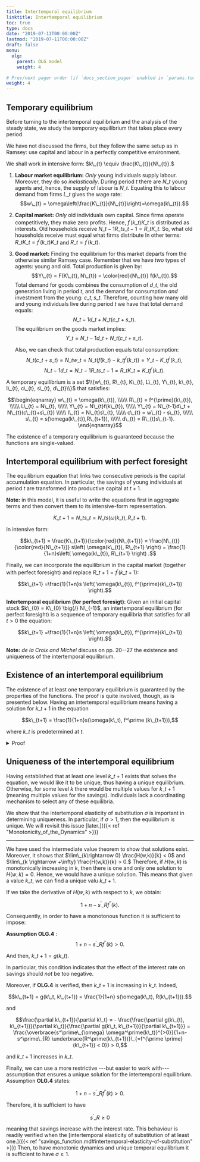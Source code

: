 ```yaml
---
title: Intertemporal equilibrium
linktitle: Intertemporal equilibrium
toc: true
type: docs
date: "2019-07-11T00:00:00Z"
lastmod: "2019-07-11T00:00:00Z"
draft: false
menu:
  olg:
    parent: OLG model
    weight: 4

# Prev/next pager order (if `docs_section_pager` enabled in `params.toml`)
weight: 4
---
```


## Temporary equilibrium

Before turning to the intertemporal equilibrium and the analysis of the steady state, we study the temporary equilibrium that takes place every period.

We have not discussed the firms, but they follow the same setup as in Ramsey: use capital and labour in a perfectly competitive environment.

We shall work in intensive form: $k\_{t} \equiv \frac{K\_{t}}{N\_{t}}.$

1. **Labour market equilibrium:**
	_Only_ young individuals supply labour.
	Moreover, they do so _inelastically_.
	During period $t$ there are $N\_{t}$ young agents and, hence, the supply of labour is $N\_{t}$.
	Equating this to labour demand from firms $L\_{t}$ gives the wage rate:
	$$w\_{t} = \omega\left(\frac{K\_{t}}{N\_{t}}\right)=\omega(k\_{t}).$$

2. **Capital market:**
	_Only_ old individuals own capital.
	Since firms operate competitively, they make zero profits.
	Hence, $f^{\prime}(k\_{t})K\_{t}$ is distributed as interests.
	Old households receive $N\_{t-1}R\_{t}s\_{t-1} = R\_{t}K\_{t}.$
	So, what old households receive must equal what firms distribute
	In other terms: $R\_{t}K\_{t}= f^{\prime}(k\_{t}) K\_{t}$ and $R\_t = f^\prime (k\_t).$

3. **Good market:**
	Finding the equilibrium for this market departs from the otherwise similar Ramsey case.
	Remember that we have _two_ types of agents: young and old.
	Total production is given by:
	$$Y\_{t} = F(K\_{t}, N\_{t}) = \color{red}{N\_{t}} f(k\_{t}).$$
	Total demand for goods combines the consumption of $d\_{t}$, the old generation living in period $t$,
	and the demand for consumption _and_ investment from the young: $c\_{t}, s\_{t}.$
	Therefore, counting how many old and young individuals live during period $t$ we have that total demand equals:
	$$N\_{t-1}d\_{t} + N\_{t}(c\_{t}+s\_{t}).$$
	The equilibrium on the goods market implies:
	$$Y\_{t} = N\_{t-1}d\_{t} + N\_{t}(c\_{t}+s\_{t}).$$

	Also, we can check that total production equals total consumption:
	$$N\_{t}(c\_{t}+s\_{t}) = N\_{t}w\_{t}=N\_{t}(f(k\_{t})-k\_{t}f^{\prime}(k\_{t})) = Y\_{t}-K\_{t}f^{\prime}(k\_{t}),$$
	$$N\_{t-1}d\_{t} = N\_{t-1}R\_{t}s\_{t-1} = R\_{t}K\_{t} = K\_{t}f^{\prime}(k\_{t}).$$

A temporary equilibrium is a set $\\{w\_{t}, R\_{t}, K\_{t}, L\_{t}, Y\_{t}, k\_{t}, I\_{t}, c\_{t}, s\_{t}, d\_{t}\\}$ that satisfies:

$$\begin{eqnarray}
	 w\_{t} = \omega(k\_{t}), \\\\\\
	 R\_{t} = f^{\prime}(k\_{t}), \\\\\\
	 L\_{t} = N\_{t}, \\\\\\
	 Y\_{t} = N\_{t}f(k\_{t}), \\\\\\
     Y\_{t} = N\_{t-1}d\_t + N\_{t}(c\_{t}+s\_{t}) \\\\\\
	 I\_{t} = N\_{t}s\_{t}, \\\\\\
	 c\_{t} = w\_{t} - s\_{t}, \\\\\\
	 s\_{t} = s(\omega(k\_{t}),R\_{t+1}), \\\\\\
	 d\_{t} = R\_{t}s\_{t-1}.
\end{eqnarray}$$

The existence of a temporary equilibrium is guaranteed because the functions are single-valued.

## Intertemporal equilibrium with perfect foresight

The equilibrium equation that links two consecutive periods is the capital accumulation equation.
In particular, the savings of young individuals at period $t$ are transformed into productive capital at $t+1.$

**Note:** in this model, it is useful to write the equations first in aggregate terms and then convert them to its intensive-form representation.

$$K\_{t+1} = N\_{t}s\_{t} = N\_{t} s\left( \omega(k\_{t}), R\_{t+1} \right).$$

In intensive form:

$$k\_{t+1} = \frac{K\_{t+1}}{\color{red}{N\_{t+1}}} = \frac{N\_{t}}{\color{red}{N\_{t+1}}} s\left( \omega(k\_{t}), R\_{t+1} \right) = \frac{1}{1+n}s\left( \omega(k\_{t}), R\_{t+1} \right) .$$

Finally, we can incorporate the equilibrium in the capital market (together with perfect foresight) and replace $R\_{t+1} = f^{\prime}(k\_{t+1}):$

$$k\_{t+1} =\frac{1}{1+n}s \left( \omega(k\_{t}), f^{\prime}(k\_{t+1}) \right).$$

**Intertemporal equilibrium (for perfect foresigt)**:
Given an initial capital stock $k\_{0} = K\_{0} \big{/} N\_{-1}$, an intertemporal equilibrium (for perfect foresight) is a sequence of temporary equilibria that satisfies for all $t>0$ the equation:

$$k\_{t+1} =\frac{1}{1+n}s \left( \omega(k\_{t}), f^{\prime}(k\_{t+1}) \right).$$

**Note:** _de la Croix and Michel_ discuss on pp. 20--27 the existence and uniqueness of the intertemporal equilibrium.

## Existence of an intertemporal equilibrium

The existence of at least one temporary equilibrium is guaranteed by the properties of the functions.
The proof is quite involved, though, as is presented below.
Having an intertemporal equilibrium means having a solution for $k\_{t+1}$ in the equation

$$k\_{t+1} = \frac{1}{1+n}s(\omega(k\_t), f^\prime (k\_{t+1})),$$

where $k\_t$ is predetermined at $t.$

<details>
<summary>Proof</summary>

The proof uses the following equation about savings:
$$0< s\left( w, f^\prime(k) \right) < w.$$$
In words, it indicates that individuals have positive savings, and they save _only_ part of their total income.

Next, define 
$$H(k,w) = (1+n)k - s(w, f^\prime(k))= 0.$$
Basically, here we are using the definition of an intertemporal equilibrium.
Having an intertemporal equilibrium is then equivalent to finding a $k$ satisfying the previous equation.

We use the intermediate value theorem to show that at least one solution exists.
First, we analyse the behaviour of $H(k,w)$ when $k$ tends to $+\infty.$

From $0< s\left( w, f^\prime(k) \right) < w,$ we have

$$0 < \frac{s(w, f^\prime (k))}{k} < \frac{w}{k}.$$

**Limit when $k \rightarrow +\infty$**

Keeping $w$ fixed, the limit of $\frac{w}{k}$ when $k \rightarrow +\infty$ is 0.
Then,

$$\lim\_{k \rightarrow +\infty} \frac{s(w, f^\prime (k))}{k} = 0.$$

Consequently,

$$\lim\_{k \rightarrow +\infty}\frac{H(w,k)}{k} = \lim\_{k \rightarrow +\infty} (1+n) - \frac{s(w, f^\prime (k))}{k} = 1+n > 0.$$

**Limit when $k \rightarrow 0$**

When $k$ tends to zero, we shall distinguish two cases regarding $f^\prime (k)$.
It can be that either

* Case $\lim\_{k \rightarrow 0} f^\prime (k) = f^\prime (0)> 0$ and finite.
 	Then, the function $s(w, f^\prime(k))$ is well defined and positive and we have:
	
	$$\lim\_{k \rightarrow 0} H(w,k) = \lim\_{k \rightarrow 0} \left[(1+n)k - s(w,f^\prime (k)) \right] = -s(w, f^\prime (k)) < 0.$$

* Case $\lim\_{k \rightarrow 0} f^\prime (k) = +\infty.$
	Two things can occur in that case.

	* Savings are positive: $\lim\_{k \rightarrow 0} s(w,f^\prime (k))>0.$
		This case is analogous to the previous one:
	
	$$\lim\_{k \rightarrow 0} H(w,k) = \lim\_{k \rightarrow 0} \left[(1+n)k - s(w,f^\prime (k)) \right] = -s(w, f^\prime (k)) < 0.$$

	* Savings tend to zero: $\lim\_{k \rightarrow 0} s(w, f^\prime (k)) = 0.$
		In this case, since the interest rate goes to infinity individuals tend to save zero.
		This implies that consumption in the second period, $d$, tends to infinity.
		To see this, first notice that $d = f^\prime (k) s(w, f^\prime (k)).$
		Moreover, from the first order conditions we know that:
		$$u^\prime (d) = \frac {u^\prime ( w - s)}{\beta f^\prime (k)}$$
		and hence
		$$\lim\_{k \rightarrow 0}u^\prime (d) = \lim\_{k \rightarrow 0}\frac {u^\prime ( w - s)}{\beta f^\prime (k)}=0.$$
		Hence, $u^\prime (d)$ tends to zero which means that $d$ goes to infinity.
		Therefore:
		$$\lim\_{k \rightarrow 0} f^\prime (k) s(w, f^\prime (k)) = +\infty.$$

		We also know that $0 < f^\prime (k) k < f(k)$ because $f^\prime (k) k + \omega(k) = f(k)$ and $\omega(k) > 0.$
		Therefore, for a bounded $0<k<1$ we also have $f^\prime (k) k < f(1).
		Hence, for $k\<1$:

		$$\frac{s(w, f^\prime (k))}{k} = \frac{f^\prime(k) s(w,f^\prime(k))}{f^\prime (k) k} > \frac{f^\prime (k) s(w, f^\prime (k))}{f(1)}.$$
		Then, 

		$$\lim\_{k \rightarrow 0} \frac{s(w,f^\prime(k)}{k} = +\infty$$
		and
		$$\frac{H(w,k)}{k} = 1+n-\frac{s(w,f^\prime(k)}{k} < 0$$
		for small $k$.


</details>

## Uniqueness of the intertemporal equilibrium

Having established that at least one level $k\_{t+1}$ exists that solves the equation, we would like it to be unique, thus having a unique equilibrium.
Otherwise, for some level $k$ there would be multiple values for $k\_{t+1}$ (meaning multiple values for the savings).
Individuals lack a coordinating mechanism to select any of these equilibria.

We show that the intertemporal elasticity of substitution $\sigma$ is important in determining uniqueness.
In particular, if $\sigma > 1$, then the equilibrium is unique.
We will revisit this issue [later.]({{< ref "Monotonicity_of_the_Dynamics" >}})

---

We have used the intermediate value theorem to show that solutions exist.
Moreover, it shows that $\lim\_{k\rightarrow 0} \frac{H(w,k)}{k} < 0$ and $\lim\_{k \rightarrow +\infty} \frac{H(w,k)}{k} > 0.$
Therefore, if $H(w,k)$ is monotonically increasing in $k$, then there is one and only one solution to $H(w,k)=0.$
Hence, we would have a unique solution.
This means that given a value $k\_{t},$ we can find a unique valu $k\_{t+1}.$

If we take the derivative of $H(w,k)$ with respect to $k$, we obtain:

$$1+n - s^{\prime}\_R f^{\prime \prime}(k).$$

Consequently, in order to have a monotonous function it is sufficient to impose:

**Assumption OLG.4** : $$1+n - s^{\prime}\_R f^{\prime \prime}(k) > 0.$$

And then, $k\_{t+1} = g(k\_{t}).$

In particular, this condition indicates that the effect of the interest rate on savings should _not_ be too negative.


Moreover, if **OLG.4** is verified, then $k\_{t+1}$ is increasing in $k\_{t}.$
Indeed, 

$$k\_{t+1} = g(k\_t, k\_{t+1}) = \frac{1}{1+n} s(\omega(k\_t), R(k\_{t+1})).$$

and 

$$\frac{\partial k\_{t+1}}{\partial k\_t} = - \frac{\frac{\partial g(k\_{t}, k\_{t+1})}{\partial k\_t}}{\frac{\partial g(k\_t, k\_{t+1})}{\partial k\_{t+1}}} = \frac{\overbrace{s^\prime\_{\omega} \omega^\prime(k\_t)}^{>0}}{1+n-s^\prime\_{R} \underbrace{R^\prime(k\_{t+1})}\_{=f^{\prime \prime} (k\_{t+1}) < 0}} > 0,$$

and $k\_{t+1}$ increases in $k\_{t}.$

Finally, we can use a more restrictive ---but easier to work with--- assumption that ensures a unique solution for the intertemporal equilibrium.
Assumption **OLG.4** states:

$$1+n - s^{\prime}\_R f^{\prime \prime}(k) > 0.$$

Therefore, it is sufficient to have

$$s^{\prime}\_R \geq 0$$

meaning that savings increase with the interest rate.
This behaviour is readily verified when the [intertemporal elasticity of substitution of at least one.]({{< ref "savings_function.md#intertemporal-elasticity-of-substitution" >}})
Then, to have monotonic dynamics and unique temporal equilibrium it is sufficient to have $\sigma \geq 1.$
